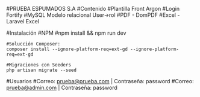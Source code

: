#PRUEBA ESPUMADOS S.A
#Contenido
    #Plantilla Front Argon
    #Login Fortify
    #MySQL Modelo relacional User->rol
    #PDF - DomPDF
    #Excel - Laravel Excel

#Instalación
    #NPM
    #npm install && npm run dev

    #Solucción Composer:
    composer install --ignore-platform-req=ext-gd --ignore-platform-req=ext-gd

    #Migraciones con Seeders 
    php artisan migrate --seed

#Usuarios
    #Correo: prueba@prueba.com | Contraseña: password
    #Correo: prueba@admin.com | Contraseña: password


